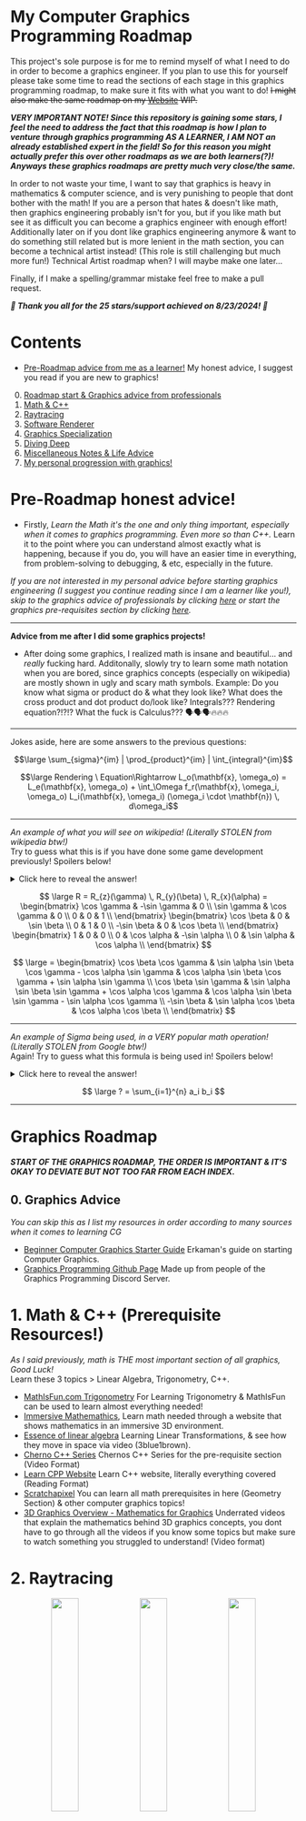 # My Computer Graphics Programming Roadmap
This project's sole purpose is for me to remind myself of what I need to do in order to become a graphics engineer. If you plan to use this for yourself please take some time to read the sections of each stage in this graphics programming roadmap, to make sure it fits with what you want to do! ~~I might also make the same roadmap on my [Website](https://j-2k.github.io) WIP.~~

***VERY IMPORTANT NOTE! Since this repository is gaining some stars, I feel the need to address the fact that this roadmap is how I plan to venture through graphics programming AS A LEARNER, I AM NOT an already established expert in the field! So for this reason you might actually prefer this over other roadmaps as we are both learners(?)! Anyways these graphics roadmaps are pretty much very close/the same.***

In order to not waste your time, I want to say that graphics is heavy in mathematics & computer science, and is very punishing to people that dont bother with the math! If you are a person that hates & doesn't like math, then graphics engineering probably isn't for you, but if you like math but see it as difficult you can become a graphics engineer with enough effort! Additionally later on if you dont like graphics engineering anymore & want to do something still related but is more lenient in the math section, you can become a technical artist instead! (This role is still challenging but much more fun!) Technical Artist roadmap when? I will maybe make one later...

Finally, if I make a spelling/grammar mistake feel free to make a pull request.

***🥳 Thank you all for the 25 stars/support achieved on 8/23/2024! 🥳***

# Contents
- [Pre-Roadmap advice from me as a learner!](#pregraphics) My honest advice, I suggest you read if you are new to graphics!
0. [Roadmap start & Graphics advice from professionals](#graphics) 
1. [Math & C++](#m&c1)
2. [Raytracing](#raytracing2)
3. [Software Renderer](#rasterizer3)
4. [Graphics Specialization](#gfxspec4)
5. [Diving Deep](#dd5)
6. [Miscellaneous Notes & Life Advice](#mn6)
7. [My personal progression with graphics!](#juma)

# <a name="pregraphics">Pre-Roadmap honest advice!</a>

- Firstly, *Learn the Math it's the one and only thing important, especially when it comes to graphics programming. Even more so than C++.* Learn it to the point where you can understand almost exactly what is happening, because if you do, you will have an easier time in everything, from problem-solving to debugging, & etc, especially in the future.

*If you are not interested in my personal advice before starting graphics engineering (I suggest you continue reading since I am a learner like you!), skip to the graphics advice of professionals by clicking [here](#ga0) or start the graphics pre-requisites section by clicking [here](#m&c1).*

---

**Advice from me after I did some graphics projects!** 
  
- After doing some graphics, I realized math is insane and beautiful... and *really* fucking hard. Additonally, slowly try to learn some math notation when you are bored, since graphics concepts (especially on wikipedia) are mostly shown in ugly and scary math symbols. Example: Do you know what sigma or product do & what they look like? What does the cross product and dot product do/look like? Integrals??? Rendering equation?!?!? What the fuck is Calculus??? 🗣🗣🗣🔥🔥🔥

---

Jokes aside, here are some answers to the previous questions:

$$\large \sum_{sigma}^{im} | \prod_{product}^{im} | \int_{integral}^{im}$$

$$\large Rendering \ Equation\Rightarrow  L_o(\mathbf{x}, \omega_o) = L_e(\mathbf{x}, \omega_o) + \int_\Omega f_r(\mathbf{x}, \omega_i, \omega_o) L_i(\mathbf{x}, \omega_i) (\omega_i \cdot \mathbf{n}) \, d\omega_i$$

---

*An example of what you will see on wikipedia! (Literally STOLEN from wikipedia btw!)*  
Try to guess what this is if you have done some game development previously! Spoilers below!  
<details>
  <summary>Click here to reveal the answer!</summary>
  Rotation Matrix! Rotating around Z then Y then X!
</details>

$$ \large
R = R_{z}(\gamma) \, R_{y}(\beta) \, R_{x}(\alpha) =
\begin{bmatrix}
    \cos \gamma & -\sin \gamma & 0 \\
    \sin \gamma & \cos \gamma & 0 \\
    0 & 0 & 1 \\
\end{bmatrix}
\begin{bmatrix}
    \cos \beta & 0 & \sin \beta \\
    0 & 1 & 0 \\
    -\sin \beta & 0 & \cos \beta \\
\end{bmatrix}
\begin{bmatrix}
    1 & 0 & 0 \\
    0 & \cos \alpha & -\sin \alpha \\
    0 & \sin \alpha & \cos \alpha \\
\end{bmatrix} $$

$$ \large
= \begin{bmatrix}
    \cos \beta \cos \gamma & \sin \alpha \sin \beta \cos \gamma - \cos \alpha \sin \gamma & \cos \alpha \sin \beta \cos \gamma + \sin \alpha \sin \gamma \\
    \cos \beta \sin \gamma & \sin \alpha \sin \beta \sin \gamma + \cos \alpha \cos \gamma & \cos \alpha \sin \beta \sin \gamma - \sin \alpha \cos \gamma \\
    -\sin \beta & \sin \alpha \cos \beta & \cos \alpha \cos \beta \\
\end{bmatrix} 
$$

---

*An example of Sigma being used, in a VERY popular math operation! (Literally STOLEN from Google btw!)*  
Again! Try to guess what this formula is being used in! Spoilers below!  

<details>
  <summary>Click here to reveal the answer!</summary>
  Dot Product!  Images from Google & Nvidia CG

  <img src="imgs/dotprod.google.png"><img src="imgs/dotprod.nvidiacg.png" width=50%>
</details>



$$ \large ? = \sum_{i=1}^{n} a_i b_i $$

---
# <a name="graphics">Graphics Roadmap</a>
***START OF THE GRAPHICS ROADMAP, THE ORDER IS IMPORTANT & IT'S OKAY TO DEVIATE BUT NOT TOO FAR FROM EACH INDEX.***

## <a name="ga0">0. Graphics Advice</a>
*You can skip this as I list my resources in order according to many sources when it comes to learning CG*
- [Beginner Computer Graphics Starter Guide](https://erkaman.github.io/posts/beginner_computer_graphics.html) Erkaman's guide on starting Computer Graphics.
- [Graphics Programming Github Page](https://graphics-programming.org/resources/) Made up from people of the Graphics Programming Discord Server.

# <a name="m&c1">1. Math & C++ (Prerequisite Resources!)</a>
*As I said previously, math is THE most important section of all graphics, Good Luck!*  
Learn these 3 topics > Linear Algebra, Trigonometry, C++.
- [MathIsFun.com Trigonometry](https://www.mathsisfun.com/algebra/trigonometry.html) For Learning Trigonometry & MathIsFun can be used to learn almost everything needed!
- [Immersive Mathemathics](https://immersivemath.com/ila/index.html#), Learn math needed through a website that shows mathematics in an immersive 3D environment.
- [Essence of linear algebra](https://www.youtube.com/playlist?list=PLZHQObOWTQDPD3MizzM2xVFitgF8hE_ab) Learning Linear Transformations, & see how they move in space via video (3blue1brown).
- [Cherno C++ Series](https://www.youtube.com/playlist?list=PLlrATfBNZ98dudnM48yfGUldqGD0S4FFb) Chernos C++ Series for the pre-requisite section (Video Format)
- [Learn CPP Website](https://www.learncpp.com) Learn C++ website, literally everything covered (Reading Format)
- [Scratchapixel](https://scratchapixel.com) You can learn all math prerequisites in here (Geometry Section) & other computer graphics topics!
- [3D Graphics Overview -  Mathematics for Graphics](https://www.youtube.com/playlist?list=PLlWgYfV78e0lRd_k8RXTBYZUlq4q3D62X) Underrated videos that explain the mathematics behind 3D graphics concepts, you dont have to go through all the videos if you know some topics but make sure to watch something you struggled to understand! (Video format)

# <a name="raytracing2">2. Raytracing</a>

<div align="center">
<img src="imgs/rt.diagram.wiki.png" width=31%><img src="imgs/rt.wiki.png" width=31%><img src="imgs/rt.myrt.png" width=31%>
</div>

First graphics project will be simple raytracing! **(Basically 1 math formula, understand it!)**   
All resources below will cover the math & implementation, pick your poison.  
- [Cherno Raytracing Series](https://www.youtube.com/playlist?list=PLlrATfBNZ98edc5GshdBtREv5asFW3yXl) (REAL TIME RAYTRACER) Cherno Raytracing Guide that im following.
- [Raytracing in 1 Weekend](https://raytracing.github.io) (OFFLINE RAYTRACER) Infamous book for learning raytracing.
- [Scratchapixel, Intro to Raytracing](https://scratchapixel.com/lessons/3d-basic-rendering/introduction-to-ray-tracing/how-does-it-work.html) (OFFLINE RAYTRACER) Scratchapixel raytracer, but personally, I would go with 1 of the other ones above for raytracing. You should also go over scratch a pixels math lessons though for real graphics programming!
- [Ssloy Tiny Raytracer](https://github.com/ssloy/tinyraytracer/wiki/Part-1:-understandable-raytracing) (OFFLINE RAYTRACER) SSloy Raytracer (again id personally go with 1 of the top 2 in this section, you will do ssloy renderer instead which is much more important!).

# <a name="rasterizer3">3. Software Renderer & Graphics Pipeline Foundations</a>

<div align="center">
<img src="imgs/rast.blend.quaker.png" width=48%><img src="imgs/rast.blend.wraith.png" width=48%> <br>
<img src="imgs/rast.wireframe.quaker.png" width=19%><img src="imgs/rast.rast.quaker.png" width=19%><img src="imgs/rast.depth.quaker.png" width=19%><img src="imgs/rast.presproj.depth.quaker.png" width=19%><img src="imgs/rast.prespproj.texture.quaker.png" width=19%>
</div>

**IMPORTANT! THIS STEP IS SKIPPABLE BUT READ BEFORE DECIDING!**

Diving directly into a GFX API while just previously writing just a raytracer is usually possible, however nothing related the the graphics pipeline & the foundations of graphics programming has been taught yet, usually at this stage if you skip that means you will be learning how the GFX Pipeline works AND a graphics specification. That is the main problem, & thats why this section exists and is heavily recommended to first learn how the graphics pipeline work because knowing this inside out will make everything easier in the future!

The point here is to teach you LITERALLY what a graphics specialization (API) is doing for you, which means you will do everything that the graphics specialization does for you in the back, this will help you understand most of the things in the future when you start & pick a graphics API to use.

## Learning the Foundations of the Graphics Pipeline
This will serve as a starting point of learning what the graphics pipeline is and should be a light introduction that is fun to read for the user. I tried picking resources that I found funny and/or fun to read, before directly jumping into programming a software renderer (CPU Renderer).

- [Graphics Pipelines for Young Bloods](https://www.jeremyong.com/cpp/2021/05/20/graphics-pipelines-for-young-bloods/) Amazing introduction & read to what the graphics pipeline is and the common issues in it!
- [Gentle Introduction to Computer Graphics](https://www.scratchapixel.com/index.html) scratchapixel's website, I linked the index page, but just enter the page that says "1. Your Starting Point!", I linked the index page because the website covers many topics that you might struggle to understand later on, so briefly scroll through it just incase in the next section when you struggle to understand something you can come back here!
- [Trip through the Graphics Pipeline](https://alaingalvan.gitbook.io/a-trip-through-the-graphics-pipeline) by alaingalvan, this read is a deeper look into the graphics pipeline but it covers everything very well.

## Writing a Software Renderer
Once you have a rough understanding of what goes on in the graphics pipeline it's time to try to implement one! GL!

- [ssloy](https://github.com/ssloy/tinyrenderer/wiki/Lesson-0:-getting-started) Ssloy's Tiny Renderer, I personally am following this, but if you have another software rasterizer tutorial you are free to choose others ofc, just make sure its good! I just chose this because I see tons of other graphics engineers suggest this!

# <a name="gfxspec4">4. Pick your Graphics Specialization!</a>
**Welcome to Hell! Pick your choice of pain!**  
Here you have 2 choices, I personally read from many engineers & even recruiters/interviewers that you should start with a modern graphics specification (graphics API) rather than old specifications. IMO, I think you should probably start with something easy *FOR LEARNING PURPOSES* & then progress to a harder graphics specification immediately!

Example of what I mean: Start with Modern OpenGL OR DirectX11 and once you are comfortable move on to either Vulkan OR DirectX12! (But if you have a death wish & unlimited free time you can just jump into Vulkan & become a gigachad GL 👑)

Important notes about some of the Graphics API:  
- DX (DirectX) is specialized for windows platform only!
- Vulkan & OpenGL is cross-platform (everything)!
- Rough difficulty tier list of the API's from the hardest on the left to easiest on the right: ***Vulkan >= DX12 > WebGPU? >= DX11 > OpenGL > WebGL*** (I'm not sure on the placement of WebGPU but take it with a grain of salt or do some more research).
- If you want to learn graphics for the web only, you can directly jump into WebGPU but that is assuming you already know how the math works & structure of a graphics pipeline. WebGL is very dumbed-down compared to OpenGL & WebGPU but it's not a bad idea to do it first before WebGPU, I'd recommend it anyway, just dont waste too much time on it!
- **LEARN MODERN VERSIONS OF THE API YOU CHOOSE. IT IS VERY IMPORTANT** that you choose a modern verison of a API you choose, for example never do DX8/9/10 over DX11, the same goes for OpenGL stay away from old versions like pre-3.0, for modern OpenGL versions 4.3+ is good or the latest stable release at the time of writing this is 4.6 (Basically, just choose the latest stable release version!).

Commonly when people see the features of GFXAPIs they just go with a crossplatform API, while that's fine it's important to also note that if you plan on targeting windows only DirectX *"usually"* **(context is massive)** outperforms cross-platform APIs, However I'm pretty sure Vulkan does have lower overhead than DX12!

## Software Based Graphics Specifications!
<img src="imgs/logo.vulkan.png" width=25%>

- [Vulkan Game Engine Tutorials](https://www.youtube.com/playlist?list=PL8327DO66nu9qYVKLDmdLW_84-yE4auCR) Learn Vulkan from Brendan Galea, *THIS RESOURCE IS INSANELY INFORMATIVE & HELPFUL THIS SERIES HELPED ME A TON.* Brendan's videos are amazing.
- [Vulkan Guide](https://vkguide.dev/) Vulkan guide with code examples.
- [Vulkan Tutorial](https://vulkan-tutorial.com/) Most popular Vulkan Tutorial page. 
- [Vulkan Documentation](https://vkdoc.net/) Proclaimed better version of Vulkan Documentation? This is really good, however its more of a documentation style of learning & not a direct guide. 

## 
<img src="imgs/logo.dx12.png" width=15%>

- [DX12](https://www.3dgep.com/learning-directx-12-1/) Comprehensive guide on learning DirectX 12 by Jeremiah @ 3D Game Engine Programming.
- [DX12](https://learn.microsoft.com/en-us/windows/win32/direct3d12/directx-12-programming-guide) Guide by Microsoft.

##
<img src="imgs/logo.dx11.png" width=15%>

- [LearnD3D11](https://graphicsprogramming.github.io/learnd3d11/1-introduction/1-1-getting-started/1-1-3-hello-triangle/) Learn DirectX11, from the people @ the graphics programming discord server.

##
<img src="imgs/logo.opengl.png" width=25%>

- [Learn OpenGL](https://learnopengl.com/) The most popular openGL resource out there.
- [Learning Modern 3D Graphics Programming - paroj](https://paroj.github.io/gltut/index.html) Style is different & uses openGL but the point is to teach you how to program graphics not use OpenGL! not fixed learning & rather more programming read the about for more info.
- [Scratchapixel](https://scratchapixel.com) Learn almost everything you need in the computer graphics domain, this uses OpenGL.
- [Cherno OpenGL Series](https://www.youtube.com/playlist?list=PLlrATfBNZ98foTJPJ_Ev03o2oq3-GGOS2) Learn OpenGL from Chernos OpenGL Series (Probably really old but whatever)

## Web Based Graphics Specifications!
<img src="imgs/logo.webgpu.png" width=23%>

*Note even though this is web, WebGPU can actually run on JS/Rust/C++ etc, so choose the resource on what you enjoy programming in, if you want C++ go with Learn WebGPU, if JS/TS go with WebGPU Fundamentals!*
- [WebGPU Fundamentals](https://webgpufundamentals.org/) by greggman, same author of WebGL Fundamentals, can't go wrong.
- [Learn WebGPU](https://eliemichel.github.io/LearnWebGPU/) by eliemichel, very clean resources & guides.

##
<img src="imgs/logo.webgl.png" width=25%>

- [WebGL Fundamentals](https://webglfundamentals.org/) by greggman, my personal opinion but I think this is one of the best authors for teaching things, the explanations are clear and simple to understand. 
- [WebGL2 Fundamentals](https://webgl2fundamentals.org/) by greggman, webgl2 is just a better version of WebGL but both are fine, if you are very new I would go with 1 though.
- [Learn WebGL](https://learnwebgl.brown37.net/index.html) by brown37, another good resource I used for learning the basics.


## Additional things to consider learning for GFX Engineers
- GPU Architecture
  - [GPU Optimization for GameDev by silvesthu](https://gist.github.com/silvesthu/505cf0cbf284bb4b971f6834b8fec93d) for this I dont have much resources other than this one big list that has everything related to GPUs, it covers everything such as GPU Architecture, Graphics Pipeline, Optimizations for the GPU, & etc. 
  - [GPU Synchronization & Pre-emption](https://therealmjp.github.io/posts/breaking-down-barriers-part-1-whats-a-barrier/) good read if you are deep into graphics.
- Basic CPU Architecture
  - Useful to understand basic CPU architecture to know why values passed to GPU make things slow, overhead related things, & etc.

## Stay motivated? Or disciplined? Have fun!
This is the most difficult section usually as a beginner in GFX programming, take the time to have some fun with it, make fun projects, dont die out here! Watch people you enjoy do some graphics projects so you can have fun watching it & stay motivated or disciplined. Learn some things you didn't know, like Cherno covering how Bloom is implemented incorrectly in many areas! [Cherno's Bloom Video](https://www.youtube.com/watch?v=tI70-HIc5ro) where he talks about this.  

So have some fun, the more you enjoy doing something the more you learn without even having to feel like you are trying. I'm writing this from experience, so take smart breaks, have fun, watch people you enjoy do things you enjoy! I listed some people I enjoy watching from time to time with their specialization within the graphics space.
- [Cherno](https://www.youtube.com/@TheCherno) Full on Graphics Engineering youtube channel.
- [Acerola](https://www.youtube.com/@Acerola_t) Shader Specialized (specifically post processing/screen based shaders) youtube channel.
- [Brian Will](https://www.youtube.com/@briantwill) The based monster of computer science, watch him yap about the concepts of graphics in his graphics section! 
- [Inigo Quilez](https://www.youtube.com/@InigoQuilez) #1 Shader magician world... probably... easily actually.

# <a name="dd5"> 5. Do fun stuff now! Dive Deeper! Or learn more! (Random Resources) </a>
Here the list will deviate, & you have to do whatever you enjoy and essentially use whatever API you used before & maybe make something for fun, or dive deeper in specific areas for example getting better at shaders (raymarching, FFT water, post processing shaders, GPU instancing etc.). 

<div align="center">
<img src="gifs/OptimizedGIFSunset.gif" width=44.5%><img src="gifs/Never_Seen_Snow.gif" width=27.5%><img src="gifs/Kings_Reflection_Debug.gif" width=27.5%>
</div>

## Shaders
I will list each resource's main shader languague & specialization OR engine its on @ the end of the resource **(GLSL/HLSL/CG/Unreal/Unity/OpenGL/DX3D/Vulkan... etc)**, but it should not matter! It's all translatable! Engine Choice or Graphics Specialization choice should not matter as shaders are literally just math garbage and is translatable everywhere! *(yes some things are different but im talking about the big picture)*
  
Shaders can get quite complex, but its all up to your creativity I will list a range of websites that help during all stages of shader development. I have not added specific shaders to do but I will leave that with you to explore with a few to begin with that are fun & kinda "simple" > Fresnel, Toon, Ray Marching & [Shell Texturing](https://www.youtube.com/watch?v=P-vr9w1XpAY) (My shameless video plug :D).

Not really biased but I just want to say if you can understand everything in catlike coding's rendering section and the many articles from IQ (Inigo Quilez), you will master shaders easily (easier said than done lmfao GL).

- Text Format
  - [Catlike Coding](https://catlikecoding.com/unity/tutorials/) It's a crime that I forgot to put this in. Jasper also covers more advanced topics in the Unity Engine like rendering, reflections, tessellation, etc, literally one of the best resources if not the best! **(Unity/CG/HLSL)**
  - [Lettier's Game Shader 4 Beginners](https://github.com/lettier/3d-game-shaders-for-beginners) Has many nice guides for Post Processing and other beginning shader topics **(OpenGL/GLSL)**.
  - [Book of Shaders](https://thebookofshaders.com/) Generalized shader learning resource, one of the best out there! **(GLSL only)**
  - [Inigo Quilez Articles](https://iquilezles.org/articles/) One of the handful that can claim to be a Shader Wizard. Your favourite shader probably has some functions yoinked from this guy 😎 **(GLSL only)**
  
- Video Format
  - [Kishimisu Youtube Channel](https://www.youtube.com/@kishimisu) Mainly this is for people that are BRAND-NEW to shaders & want to learn in video rather than text, Kishi has great quality videos. **(GLSL only)**
  - [Art of Code Youtube Channel](https://www.youtube.com/@TheArtofCodeIsCool) For learning & Writing better shaders using GLSL on Shadertoy **(Mainly GLSL & Some CG/HLSL)**.

- Splash of random Unity Specific shader resources that I used in the past:
  - [Freya Holmer](https://www.youtube.com/channel/UC7M-Wz4zK8oikt6ATcoTwBA) Freya has tons of stuff on their youtube for learning shaders!
  - [Ronja Shader Tutorials](https://www.ronja-tutorials.com/) Many useful shaders with a guide on how they implemented everything!
  - [Roystan's Shader Articles](https://roystan.net/articles/) Simple guides on beginner shader topics! (Roystan was a life saver when I was a student <3)
  - [Ben Cloward](https://www.youtube.com/channel/UCoG9TB1eL6dm9eNbLFueHBQ) Ben does both UNITY & UNREAL, however its all shadergraph, but idea & implementation is all there!

## Dive Deep into Computer Graphics (Advanced)
This advanced section is basically the core for end-game graphics, many people consider PBRT the end stage/industry standard & if you achieve physically based rendering and understand it properly you are in a very good place!
- [Infamous PBR Book](https://pbr-book.org/) Physically Based Rendering Book
- [Real Time Rendering](https://realtimerendering.com/) Core book for Real-Time Graphics

## Extras
- [Extra Graphics Programming Resources](https://www.reddit.com/r/GraphicsProgramming/comments/1d5swt6/computer_graphics_programming_resources/) In case some sections miss out on some resources, here is another post full of graphics programming resources!
- Alternative really good graphics developer roadmap: https://github.com/prographon/graphics-developer-roadmap
- General game programming roadmap with many additional specializations (graphics, multiplayer, etc):
  - https://github.com/miloyip/game-programmer  
  - https://roadmap.sh/game-developer

- [Big Randy Resources (Not just Graphics)](https://github.com/bigrando420/resources/wiki) Big Randy's resources are actually pretty good too.
- [DirectX Tutorial](http://www.directxtutorial.com/Lesson.aspx?lessonid=11-4-1) Seem's a little old but still pretty good, can be subbed out for LearnDXD11, your choice.
- [Brian Will OpenGL Rants](https://www.youtube.com/watch?v=hPmEyAXdOdY&list=PLIbUZ3URbL0ESKHrvzXuHjrcLi7gxhBby) I personally like Brian, I think he does decent videos (some of it is really old but the concept is still valid). IMO I wouldn't follow it as a real tutorial but rather watch the video and try to understand the concept because hes explanations are whats important I feel like not the implementation as much if that makes sense.


# <a name="mn6">Miscellaneous Notes</a>
- Getting A Masters Degree in Computer Science with the final project (the thesis or dissertation whatever the place you choose calls it) based on something related to graphics. This note is for myself, because it sounds fun might do it. Ideas for final project could be a Minecraft Sim / a good raytracer / Voxel Engine & etc.<br>
- Now throughout all of this notice how I didn't ever mention anything about making a game engine? IMO I think making a game engine is really difficult and takes a SHIT ton of time, if you want to be efficient with your time I think it's something not to do at all early on untill you really are comfortable with graphics! Instead sink your time in making graphics focused projects! A game engine requires support for physics, audio, networking, scripting, models, animation, etc and all the extra garbage that goes in a game engine, I think focusing your time in graphics projects will benefit you more since if you want to become a graphics engineer you will most likely work on the graphics pipeline in a game engine and not the scripting support system, audio or all that extra garbage, let the engine developers do it you will work alongside them anyways (You might also still be forced to join the engine developers (since these roles overlap slightly) & help them do it lmao).
- I want to highlight that I am not frowning upon creating game engines but I think it's more beneficial for you to make graphics projects! Check out these 2 beautiful graphics projects below!!!
1. <strong><i>A very nice example of a [Voxel engine](https://www.youtube.com/watch?v=8ptH79R53c0) by [John Lin](https://github.com/Lin20)</i></strong>  
2. <strong><i>Example of an extremely good [Minecraft Sim](https://www.youtube.com/watch?v=M98Th82wC7c) by [Danol](https://github.com/CZDanol)</i></strong>  

## Life Advice & Closing Notes
Will probably add more stuff here, but I have to mention it's extremely important to find out what you want to do in life, specifically if it's graphics then what with graphics?<br>
Games Industry? Positions that exist are:<br>
- Technical Artist/Shader Developer (Maybe even VFX position, dealing with particles & shaders).
- Graphics Engineer / Engine & Graphics Developer. <br>
(These are the main positions I look for, many other positions also exist just check the image below by hitmarker.)
- Possibly even a research based position if you get really good & can land a place @ NVIDIA. <br>
Adding this image for you to see more positions that a graphics dev can also work on alongside pursuing graphics. This image was not made by me, credits go to people @ [hitmarker.net](https://hitmarker.net/).
<img src="gameprofessions-byhitmarker2024.png"  width="100%">

Movies Industry? I don't really know/care about them, so I won't talk about it here. But I heard there are opportunities over there also for graphics people.


## <a name="juma">My progress & chosen resources for graphics! (Not important, you can skip)</a>
#### (in brackets will mark a resource I chose to follow & learn with)
Emoji Keys = ✔️ Completed, ⌛ In Progress, ❌ Not Started
1. Write a software raytracer. ✔️ (Cherno Raytracing Series)  
2. Write a software rasterizer. ✔️ (SSloy Tiny rasterizer, 90% Done)  
3. Write a Hello World Triangle. ✔️ (Use a graphics specialization! WebGL used) 
4. Write a 3D Renderer from the previous step, bonus points for making a mini project here! (⌛ WebGL 3D Mini Project in progress)
   - Diverting a little in between here by using WebGL to make fun stuff before I jump into a more serious graphics specification! 
5. Create a 3D project with a stronger Graphics API of choice compared to the last step! (WebGPU or OpenGL in my case, if you come from OpenGL or DX11 try to step up to Vulkan or DX12, if you are already up there, try the other counterpart!) 
   - At the minimum try to render 1 Mesh with lighting. ❌  

#### By here we are done technically, & now we just have to be passionate & make something or explore other topics such as:  
- PBR (Physically Based Rendering).   
- PPFX (Post Processing Effects like AO (Ambient Occlusion)).  
- Shaders (Ray-marching fun or Fast Fourier transforms for insane water).  
- This can go on forever but by here we can do whatever as long as we are learning, I personally, will have my next steps below.  

#### Fun Section (How I will be continuing)  
5. Create a graphics-focused Minecraft Sim with any Graphics API.  
6. [Extras] Extend the Minecraft Sim to feature the following/any:  
+ Lighting & Water Shader
+ Any Post Processing Effects (Motion blur / Ambient Occlusion / Depth of Field / Bloom / etc.)
+ Multithreading / GPU-Acceleration <br>

<strong><i>Example of an extremely good [Minecraft Sim](https://www.youtube.com/watch?v=M98Th82wC7c) by [Danol](https://github.com/CZDanol)</i></strong>
